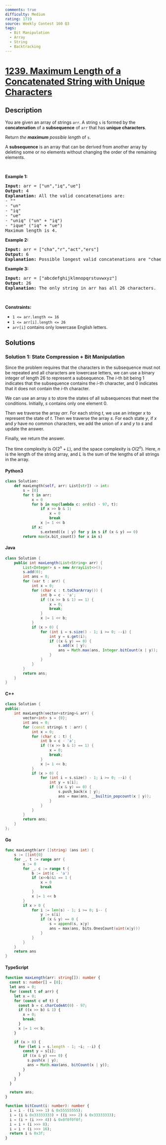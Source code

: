 ```yaml
---
comments: true
difficulty: Medium
rating: 1719
source: Weekly Contest 160 Q3
tags:
  - Bit Manipulation
  - Array
  - String
  - Backtracking
---
```


<!-- problem:start -->

# [1239. Maximum Length of a Concatenated String with Unique Characters](https://leetcode.com/problems/maximum-length-of-a-concatenated-string-with-unique-characters)

## Description

<!-- description:start -->

<p>You are given an array of strings <code>arr</code>. A string <code>s</code> is formed by the <strong>concatenation</strong> of a <strong>subsequence</strong> of <code>arr</code> that has <strong>unique characters</strong>.</p>

<p>Return <em>the <strong>maximum</strong> possible length</em> of <code>s</code>.</p>

<p>A <strong>subsequence</strong> is an array that can be derived from another array by deleting some or no elements without changing the order of the remaining elements.</p>

<p>&nbsp;</p>
<p><strong class="example">Example 1:</strong></p>

<pre>
<strong>Input:</strong> arr = [&quot;un&quot;,&quot;iq&quot;,&quot;ue&quot;]
<strong>Output:</strong> 4
<strong>Explanation:</strong> All the valid concatenations are:
- &quot;&quot;
- &quot;un&quot;
- &quot;iq&quot;
- &quot;ue&quot;
- &quot;uniq&quot; (&quot;un&quot; + &quot;iq&quot;)
- &quot;ique&quot; (&quot;iq&quot; + &quot;ue&quot;)
Maximum length is 4.
</pre>

<p><strong class="example">Example 2:</strong></p>

<pre>
<strong>Input:</strong> arr = [&quot;cha&quot;,&quot;r&quot;,&quot;act&quot;,&quot;ers&quot;]
<strong>Output:</strong> 6
<strong>Explanation:</strong> Possible longest valid concatenations are &quot;chaers&quot; (&quot;cha&quot; + &quot;ers&quot;) and &quot;acters&quot; (&quot;act&quot; + &quot;ers&quot;).
</pre>

<p><strong class="example">Example 3:</strong></p>

<pre>
<strong>Input:</strong> arr = [&quot;abcdefghijklmnopqrstuvwxyz&quot;]
<strong>Output:</strong> 26
<strong>Explanation:</strong> The only string in arr has all 26 characters.
</pre>

<p>&nbsp;</p>
<p><strong>Constraints:</strong></p>

<ul>
	<li><code>1 &lt;= arr.length &lt;= 16</code></li>
	<li><code>1 &lt;= arr[i].length &lt;= 26</code></li>
	<li><code>arr[i]</code> contains only lowercase English letters.</li>
</ul>

<!-- description:end -->

## Solutions

<!-- solution:start -->

### Solution 1: State Compression + Bit Manipulation

Since the problem requires that the characters in the subsequence must not be repeated and all characters are lowercase letters, we can use a binary integer of length $26$ to represent a subsequence. The $i$-th bit being $1$ indicates that the subsequence contains the $i$-th character, and $0$ indicates that it does not contain the $i$-th character.

We can use an array $s$ to store the states of all subsequences that meet the conditions. Initially, $s$ contains only one element $0$.

Then we traverse the array $\textit{arr}$. For each string $t$, we use an integer $x$ to represent the state of $t$. Then we traverse the array $s$. For each state $y$, if $x$ and $y$ have no common characters, we add the union of $x$ and $y$ to $s$ and update the answer.

Finally, we return the answer.

The time complexity is $O(2^n + L)$, and the space complexity is $O(2^n)$. Here, $n$ is the length of the string array, and $L$ is the sum of the lengths of all strings in the array.

<!-- tabs:start -->

#### Python3

```python
class Solution:
    def maxLength(self, arr: List[str]) -> int:
        s = [0]
        for t in arr:
            x = 0
            for b in map(lambda c: ord(c) - 97, t):
                if x >> b & 1:
                    x = 0
                    break
                x |= 1 << b
            if x:
                s.extend((x | y) for y in s if (x & y) == 0)
        return max(x.bit_count() for x in s)
```

#### Java

```java
class Solution {
    public int maxLength(List<String> arr) {
        List<Integer> s = new ArrayList<>();
        s.add(0);
        int ans = 0;
        for (var t : arr) {
            int x = 0;
            for (char c : t.toCharArray()) {
                int b = c - 'a';
                if ((x >> b & 1) == 1) {
                    x = 0;
                    break;
                }
                x |= 1 << b;
            }
            if (x > 0) {
                for (int i = s.size() - 1; i >= 0; --i) {
                    int y = s.get(i);
                    if ((x & y) == 0) {
                        s.add(x | y);
                        ans = Math.max(ans, Integer.bitCount(x | y));
                    }
                }
            }
        }
        return ans;
    }
}
```

#### C++

```cpp
class Solution {
public:
    int maxLength(vector<string>& arr) {
        vector<int> s = {0};
        int ans = 0;
        for (const string& t : arr) {
            int x = 0;
            for (char c : t) {
                int b = c - 'a';
                if ((x >> b & 1) == 1) {
                    x = 0;
                    break;
                }
                x |= 1 << b;
            }
            if (x > 0) {
                for (int i = s.size() - 1; i >= 0; --i) {
                    int y = s[i];
                    if ((x & y) == 0) {
                        s.push_back(x | y);
                        ans = max(ans, __builtin_popcount(x | y));
                    }
                }
            }
        }
        return ans;
    }
};
```

#### Go

```go
func maxLength(arr []string) (ans int) {
	s := []int{0}
	for _, t := range arr {
		x := 0
		for _, c := range t {
			b := int(c - 'a')
			if (x>>b)&1 == 1 {
				x = 0
				break
			}
			x |= 1 << b
		}
		if x > 0 {
			for i := len(s) - 1; i >= 0; i-- {
				y := s[i]
				if (x & y) == 0 {
					s = append(s, x|y)
					ans = max(ans, bits.OnesCount(uint(x|y)))
				}
			}
		}
	}
	return ans
}
```

#### TypeScript

```ts
function maxLength(arr: string[]): number {
  const s: number[] = [0];
  let ans = 0;
  for (const t of arr) {
    let x = 0;
    for (const c of t) {
      const b = c.charCodeAt(0) - 97;
      if ((x >> b) & 1) {
        x = 0;
        break;
      }
      x |= 1 << b;
    }

    if (x > 0) {
      for (let i = s.length - 1; ~i; --i) {
        const y = s[i];
        if ((x & y) === 0) {
          s.push(x | y);
          ans = Math.max(ans, bitCount(x | y));
        }
      }
    }
  }

  return ans;
}

function bitCount(i: number): number {
  i = i - ((i >>> 1) & 0x55555555);
  i = (i & 0x33333333) + ((i >>> 2) & 0x33333333);
  i = (i + (i >>> 4)) & 0x0f0f0f0f;
  i = i + (i >>> 8);
  i = i + (i >>> 16);
  return i & 0x3f;
}
```

<!-- tabs:end -->

<!-- solution:end -->

<!-- problem:end -->
